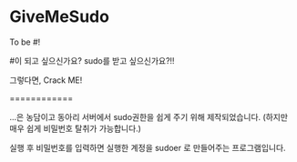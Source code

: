 # GiveMeSudo

To be \#!

\#이 되고 싶으신가요?
sudo를 받고 싶으신가요?!!

그렇다면, Crack ME!

============

...은 농담이고 동아리 서버에서 sudo권한을 쉽게 주기 위해 제작되었습니다. (하지만 매우 쉽게 비밀번호 탈취가 가능합니다.)

실행 후 비밀번호를 입력하면 실행한 계정을 sudoer 로 만들어주는 프로그램입니다.
